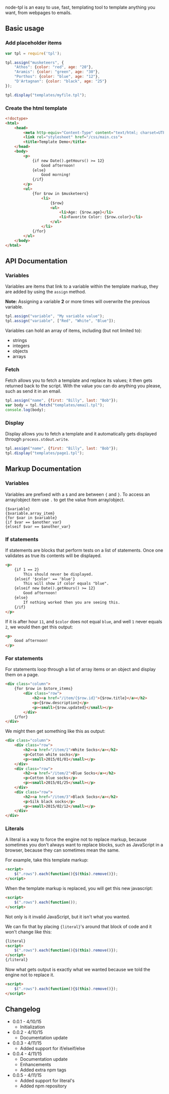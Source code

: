 node-tpl is an easy to use, fast, templating tool to template anything you want, from webpages to emails.

## Basic usage

### Add placeholder items
```js
var tpl = require('tpl');

tpl.assign("musketeers", {
    "Athos": {color: "red", age: "20"},
    "Aramis": {color: "green", age: "30"},
    "Porthos": {color: "blue", age: "12"},
    "D'Artagnan": {color: "black", age: "25"}
});

tpl.display("templates/myfile.tpl");
```

### Create the html template
```html
<!doctype>
<html>
    <head>
        <meta http-equiv="Content-Type" content="text/html; charset=UTF-8" />
        <link rel="stylesheet" href="/css/main.css">
        <title>Template Demo</title>
    </head>
    <body>
        <p>
            {if new Date().getHours() >= 12}
                Good afternoon!
            {else}
                Good morning!
            {/if}
        </p>
        <ul>
            {for $row in $musketeers}
                <li>
                    {$row}
                    <ul>
                        <li>Age: {$row.age}</li>
                        <li>Favorite Color: {$row.color}</li>
                    </ul>
                </li>
            {/for}
        </ul>
    </body>
</html>
```
## API Documentation

### Variables

Variables are items that link to a variable within the template markup, they are added by using the `assign` method.

**Note:** Assigning a variable **2** or more times will overwrite the previous variable.

```js
tpl.assign("variable", "My variable value");
tpl.assign("variable", ["Red", "White", "Blue"]);
```

Variables can hold an array of items, including (but not limited to):

* strings
* integers
* objects
* arrays

### Fetch

Fetch allows you to fetch a template and replace its values; it then gets returned back to the script. With the value you can do anything you please, such as send it in an email.

```js
tpl.assign("name", {first: "Billy", last: "Bob"});
var body = tpl.fetch("templates/email.tpl");
console.log(body);
```

### Display

Display allows you to fetch a template and it automatically gets displayed through `process.stdout.write`.

```js
tpl.assign("name", {first: "Billy", last: "Bob"});
tpl.display("templates/page1.tpl");
```

## Markup Documentation
### Variables

Variables are prefixed with a `$` and are between `{` and `}`. To access an array/object item use `.` to get the value from array/object.

```
{$variable}
{$variable.array_item}
{for $var in $variable}
{if $var == $another_var}
{elseif $var == $another_var}
```

### If statements

If statements are blocks that perform tests on a list of statements. Once one validates as true its contents will be displayed.

```html
<p>
    {if 1 == 2}
        This should never be displayed.
    {elseif '$color' == 'blue'}
        This will show if color equals "blue".
    {elseif new Date().getHours() >= 12}
        Good afternoon!
    {else}
        If nothing worked then you are seeing this.
    {/if}
</p>
```

If it is after hour `11`, and `$color` does not equal `blue`, and well `1` never equals `2`, we would then get this output:

```html
<p>
    Good afternoon!
</p>
```

### For statements

For statements loop through a list of array items or an object and display them on a page.

```html
<div class="column">
    {for $row in $store_items}
        <div class="row">
            <h2><a href="/item/{$row.id}">{$row.title}</a></h2>
            <p>{$row.description}</p>
            <p><small>{$row.updated}</small></p>
        </div>
    {/for}
</div>
```

We might then get something like this as output:

```html
<div class="column">
    <div class="row">
        <h2><a href="/item/1">White Socks</a></h2>
        <p>Cotton white socks</p>
        <p><small>2015/01/01</small></p>
    </div>
    <div class="row">
        <h2><a href="/item/2">Blue Socks</a></h2>
        <p>Cotton blue socks</p>
        <p><small>2015/01/25</small></p>
    </div>
    <div class="row">
        <h2><a href="/item/3">Black Socks</a></h2>
        <p>Silk black socks</p>
        <p><small>2015/02/12</small></p>
    </div>
</div>
```

### Literals

A literal is a way to force the engine not to replace markup, because sometimes you don't always want to replace blocks, such as JavaScript in a browser, because they can sometimes mean the same.

For example, take this template markup:

```html
<script>
    $(".rows").each(function(){$(this).remove()});
</script>
```

When the template markup is replaced, you will get this new javascript:

```html
<script>
    $(".rows").each(function());
</script>
```

Not only is it invalid JavaScript, but it isn't what you wanted.

We can fix that by placing `{literal}`'s around that block of code and it won't change like this:

```html
{literal}
<script>
    $(".rows").each(function(){$(this).remove()});
</script>
{/literal}
```

Now what gets output is exactly what we wanted because we told the engine not to replace it.

```html
<script>
    $(".rows").each(function(){$(this).remove()});
</script>
```

## Changelog

* 0.0.1 - 4/10/15
  * Initialization
* 0.0.2 - 4/10/15
  * Documentation update
* 0.0.3 - 4/11/15
  * Added support for if/elseif/else
* 0.0.4 - 4/11/15
  * Documentation update
  * Enhancements
  * Added extra npm tags
* 0.0.5 - 4/11/15
  * Added support for literal's
  * Added npm repository
